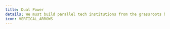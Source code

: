 ```yaml
---
title: Dual Power
details: We must build parallel tech institutions from the grassroots because technology without direct social intervention only favors those in power.
icon: VERTICAL_ARROWS
---
```

